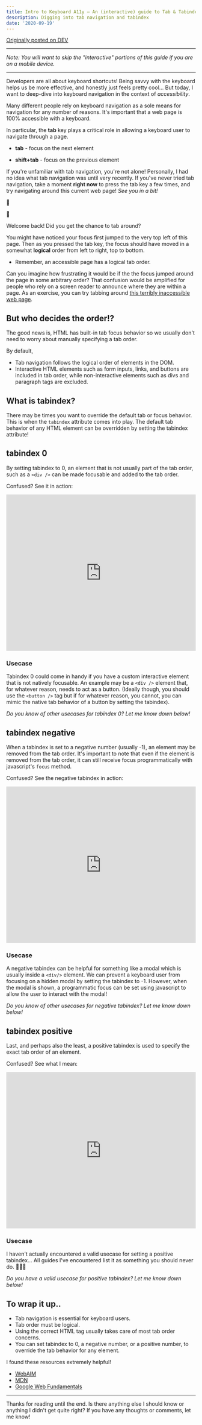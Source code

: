 ```yaml
---
title: Intro to Keyboard A11y – An (interactive) guide to Tab & Tabindex 🗂⌨️🗺
description: Digging into tab navigation and tabindex
date: '2020-09-19'
---
```


[Originally posted on DEV](https://dev.to/kateh/introduction-to-tab-navigation-and-the-3-tabindex-4m3m)

*******
*Note: You will want to skip the "interactive" portions of this guide if you are on a mobile device.*

*******

Developers are all about keyboard shortcuts! Being savvy with the keyboard helps us be more effective, and honestly just feels pretty cool... But today, I want to deep-dive into keyboard navigation in the context of *accessibility*.

Many different people rely on keyboard navigation as a sole means for navigation for any number of reasons. It's important that a web page is 100% accessible with a keyboard.

In particular, the **tab** key plays a critical role in allowing a keyboard user to navigate through a page.

* **tab** - focus on the next element

* **shift+tab** - focus on the previous element

If you're unfamiliar with tab navigation, you're not alone! Personally, I had no idea what tab navigation was until very recently. If you've never tried tab navigation, take a moment **right now** to press the tab key a few times, and try navigating around this current web page! *See you in a bit!*

👋

👋

Welcome back! Did you get the chance to tab around?

You might have noticed your focus first jumped to the very top left of this page. Then as you pressed the tab key, the focus should have moved in a somewhat **logical** order from left to right, top to bottom.

* Remember, an accessible page has a logical tab order.

Can you imagine how frustrating it would be if the the focus jumped around the page in some arbitrary order? That confusion would be amplified for people who rely on a screen reader to announce where they are within a page. As an exercise, you can try tabbing around [this terribly inaccessible web page](https://www.w3.org/WAI/demos/bad/before/home.html).

## But who decides the order!?

The good news is, HTML has built-in tab focus behavior so we usually don't need to worry about manually specifying a tab order.

By default,

* Tab navigation follows the logical order of elements in the DOM.
* Interactive HTML elements such as form inputs, links, and buttons are included in tab order, while non-interactive elements such as divs and paragraph tags are excluded.

## What is tabindex?

There may be times you want to override the default tab or focus behavior. This is when the `tabindex` attribute comes into play. The default tab behavior of any HTML element can be overridden by setting the tabindex attribute!

## tabindex 0

By setting tabindex to 0, an element that is not usually part of the tab order, such as a `<div />` can be made focusable and added to the tab order.

Confused? See it in action:

<iframe height="415" style="width: 100%;" scrolling="no" title="tabindex 0 example" src="https://codepen.io/khiga8/embed/preview/ZEWqmoB?height=415&theme-id=light&default-tab=result" frameborder="no" loading="lazy" allowtransparency="true" allowfullscreen="true">
  See the Pen <a href='https://codepen.io/khiga8/pen/ZEWqmoB'>tabindex 0 example</a> by Kate Higa
  (<a href='https://codepen.io/khiga8'>@khiga8</a>) on <a href='https://codepen.io'>CodePen</a>.
</iframe>

### Usecase

Tabindex 0 could come in handy if you have a custom interactive element that is not natively focusable. An example may be a `<div />` element that, for whatever reason, needs to act as a button. (Ideally though, you should use the `<button />` tag but if for whatever reason, you cannot, you can mimic the native tab behavior of a button by setting the tabindex).

*Do you know of other usecases for tabindex 0? Let me know down below!*

## tabindex negative

When a tabindex is set to a negative number (usually -1), an element may be removed from the tab order. It's important to note that even if the element is removed from the tab order, it can still receive focus programmatically with javascript's `focus` method.

Confused? See the negative tabindex in action:

<iframe height="415" style="width: 100%;" scrolling="no" title="tabindex negative example" src="https://codepen.io/khiga8/embed/BaKqGbB?height=265&theme-id=light&default-tab=result" frameborder="no" loading="lazy" allowtransparency="true" allowfullscreen="true">
  See the Pen <a href='https://codepen.io/khiga8/pen/BaKqGbB'>tabindex negative example</a> by Kate Higa
  (<a href='https://codepen.io/khiga8'>@khiga8</a>) on <a href='https://codepen.io'>CodePen</a>.
</iframe>

### Usecase

A negative tabindex can be helpful for something like a modal which is usually inside a `<div/>` element. We can prevent a keyboard user from focusing on a hidden modal by setting the tabindex to -1. However, when the modal is shown, a programmatic focus can be set using javascript to allow the user to interact with the modal!

*Do you know of other usecases for negative tabindex? Let me know down below!*

## tabindex positive

Last, and perhaps also the least, a positive tabindex is used to specify the exact tab order of an element.

Confused? See what I mean:

<iframe height="415" style="width: 100%;" scrolling="no" title="tabindex positive example" src="https://codepen.io/khiga8/embed/BaKqGea?height=406&theme-id=light&default-tab=result" frameborder="no" loading="lazy" allowtransparency="true" allowfullscreen="true">
  See the Pen <a href='https://codepen.io/khiga8/pen/BaKqGea'>tabindex positive example</a> by Kate Higa
  (<a href='https://codepen.io/khiga8'>@khiga8</a>) on <a href='https://codepen.io'>CodePen</a>.
</iframe>

### Usecase

I haven't actually encountered a valid usecase for setting a positive tabindex... All guides I've encountered list it as something you should never do. 🤷🏻‍♀️

*Do you have a valid usecase for positive tabindex? Let me know down below!*

## To wrap it up..

* Tab navigation is essential for keyboard users.
* Tab order must be logical.
* Using the correct HTML tag usually takes care of most tab order concerns.
* You can set tabindex to 0, a negative number, or a positive number, to override the tab behavior for any element.

I found these resources extremely helpful!

* [WebAIM](https://webaim.org/techniques/keyboard/tabindex)
* [MDN](https://developer.mozilla.org/en-US/docs/Web/HTML/Global_attributes/tabindex)
* [Google Web Fundamentals](https://developers.google.com/web/fundamentals/accessibility/focus/using-tabindex)

****

Thanks for reading until the end. Is there anything else I should know or anything I didn't get quite right? If you have any thoughts or comments, let me know!

